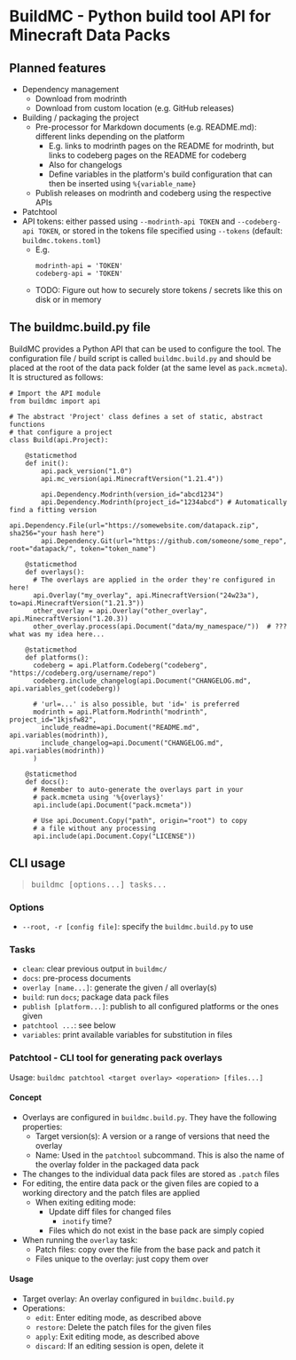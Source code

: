 # BuildMC - Python build tool API for Minecraft Data Packs

## Planned features

- Dependency management
  - Download from modrinth
  - Download from custom location (e.g. GitHub releases)
- Building / packaging the project
  - Pre-processor for Markdown documents (e.g. README.md): different links depending on the platform
    - E.g. links to modrinth pages on the README for modrinth, but links to codeberg pages
      on the README for codeberg
    - Also for changelogs
    - Define variables in the platform's build configuration that can then be inserted
      using `%{variable_name}`
  - Publish releases on modrinth and codeberg using the respective APIs
- Patchtool
- API tokens: either passed using `--modrinth-api TOKEN` and `--codeberg-api TOKEN`, or stored
  in the tokens file specified using `--tokens` (default: `buildmc.tokens.toml`)
  - E.g.
    ```
    modrinth-api = 'TOKEN'
    codeberg-api = 'TOKEN'
    ```
  - TODO: Figure out how to securely store tokens / secrets like this on disk or in memory

## The buildmc.build.py file
BuildMC provides a Python API that can be used to configure the tool. The configuration
file / build script is called `buildmc.build.py` and should be placed at the root of the data
pack folder (at the same level as `pack.mcmeta`). It is structured as follows:

```
# Import the API module
from buildmc import api

# The abstract 'Project' class defines a set of static, abstract functions
# that configure a project
class Build(api.Project):

    @staticmethod
    def init():
        api.pack_version("1.0")
        api.mc_version(api.MinecraftVersion("1.21.4"))
        
        api.Dependency.Modrinth(version_id="abcd1234")
        api.Dependency.Modrinth(project_id="1234abcd") # Automatically find a fitting version
        api.Dependency.File(url="https://somewebsite.com/datapack.zip", sha256="your hash here")
        api.Dependency.Git(url="https://github.com/someone/some_repo", root="datapack/", token="token_name")
    
    @staticmethod
    def overlays():
      # The overlays are applied in the order they're configured in here!
      api.Overlay("my_overlay", api.MinecraftVersion("24w23a"), to=api.MinecraftVersion("1.21.3"))
      other_overlay = api.Overlay("other_overlay", api.MinecraftVersion("1.20.3))
      other_overlay.process(api.Document("data/my_namespace/"))  # ??? what was my idea here...
    
    @staticmethod
    def platforms():
      codeberg = api.Platform.Codeberg("codeberg", "https://codeberg.org/username/repo")
      codeberg.include_changelog(api.Document("CHANGELOG.md", api.variables_get(codeberg))
      
      # 'url=...' is also possible, but 'id=' is preferred
      modrinth = api.Platform.Modrinth("modrinth", project_id="1kjsfw82",
        include_readme=api.Document("README.md", api.variables(modrinth)),
        include_changelog=api.Document("CHANGELOG.md", api.variables(modrinth))
      )
    
    @staticmethod
    def docs():
      # Remember to auto-generate the overlays part in your
      # pack.mcmeta using '%{overlays}'
      api.include(api.Document("pack.mcmeta"))
      
      # Use api.Document.Copy("path", origin="root") to copy
      # a file without any processing
      api.include(api.Document.Copy("LICENSE"))
```

## CLI usage
> <tt>buildmc [options...] tasks...</tt>

### Options
- `--root, -r [config file]`: specify the `buildmc.build.py` to use

### Tasks
- `clean`: clear previous output in `buildmc/`
- `docs`: pre-process documents
- `overlay [name...]`: generate the given / all overlay(s)
- `build`: run `docs`; package data pack files
- `publish [platform...]`: publish to all configured platforms or the ones given
- `patchtool ...`: see below
- `variables`: print available variables for substitution in files

### Patchtool - CLI tool for generating pack overlays
Usage: `buildmc patchtool <target overlay> <operation> [files...]`

#### Concept
- Overlays are configured in `buildmc.build.py`. They have the following properties:
  - Target version(s): A version or a range of versions that need the overlay
  - Name: Used in the `patchtool` subcommand. This is also the name of the
    overlay folder in the packaged data pack
- The changes to the individual data pack files are stored as `.patch` files
- For editing, the entire data pack or the given files are copied to a working
  directory and the patch files are applied
  - When exiting editing mode:
    - Update diff files for changed files
      - `inotify` time?
    - Files which do not exist in the base pack are simply copied
- When running the `overlay` task:
  - Patch files: copy over the file from the base pack and patch it
  - Files unique to the overlay: just copy them over

#### Usage
- Target overlay: An overlay configured in `buildmc.build.py`
- Operations:
  - `edit`: Enter editing mode, as described above
  - `restore`: Delete the patch files for the given files
  - `apply`: Exit editing mode, as described above
  - `discard`: If an editing session is open, delete it
